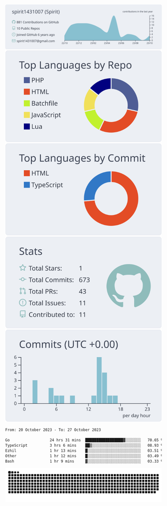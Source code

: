 [![](https://raw.githubusercontent.com/spirit1431007/spirit1431007/master/profile-summary-card-output/nord_bright/0-profile-details.svg)](https://git.io/spiritx)
[![](https://raw.githubusercontent.com/spirit1431007/spirit1431007/master/profile-summary-card-output/nord_bright/1-repos-per-language.svg)](https://git.io/spiritx) [![](https://raw.githubusercontent.com/spirit1431007/spirit1431007/master/profile-summary-card-output/nord_bright/2-most-commit-language.svg)](https://git.io/spiritx)
[![](https://raw.githubusercontent.com/spirit1431007/spirit1431007/master/profile-summary-card-output/nord_bright/3-stats.svg)](https://git.io/spiritx) [![](https://raw.githubusercontent.com/spirit1431007/spirit1431007/master/profile-summary-card-output/nord_bright/4-productive-time.svg)](https://git.io/spiritx)

<!--START_SECTION:waka-->

```txt
From: 20 October 2023 - To: 27 October 2023

Go                  24 hrs 31 mins  █████████████████▓░░░░░░░   70.65 %
TypeScript          3 hrs 6 mins    ██▒░░░░░░░░░░░░░░░░░░░░░░   08.93 %
Ezhil               1 hr 13 mins    █░░░░░░░░░░░░░░░░░░░░░░░░   03.51 %
Other               1 hr 12 mins    █░░░░░░░░░░░░░░░░░░░░░░░░   03.49 %
Bash                1 hr 9 mins     ▓░░░░░░░░░░░░░░░░░░░░░░░░   03.33 %
```

<!--END_SECTION:waka-->

![contribution](https://github.com/spirit1431007/spirit1431007/blob/output/github-contribution-grid-snake.svg)
